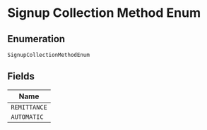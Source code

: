 
# Signup Collection Method Enum

## Enumeration

`SignupCollectionMethodEnum`

## Fields

| Name |
|  --- |
| `REMITTANCE` |
| `AUTOMATIC` |

